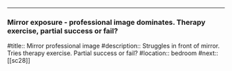 ---
### Mirror exposure - professional image dominates. Therapy exercise, partial success or fail?

#title:: Mirror professional image
#description:: Struggles in front of mirror. Tries therapy exercise. Partial success or fail?
#location:: bedroom
#next:: [[sc28]]

